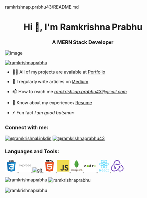 ramkrishnap.prabhu43/README.md
<h1 align="center">Hi 👋, I'm Ramkrishna Prabhu</h1>
<h3 align="center">A MERN Stack Developer</h3>


  <img src="https://camo.githubusercontent.com/c1dcb74cc1c1835b1d716f5051499a2814c683c806b15f04b0eba492863703e9/68747470733a2f2f63646e2e6472696262626c652e636f6d2f75736572732f3733303730332f73637265656e73686f74732f363538313234332f6176656e746f2e676966" alt='image' margin="200px" height='400px' width='660px' />
  
 <p align="left"> <a href="https://github.com/ryo-ma/github-profile-trophy"><img src="https://github-profile-trophy.vercel.app/?username=ramkrishnap43" alt="ramkrishnaprabhu" /></a> </p>

- 👨‍💻 All of my projects are available at <a href='https://portfolio-ten-pearl-31.vercel.app/'>Portfolio</a>

- 📝 I regularly write articles on <a href='https://medium.com/@ramkrishnap.prabhu43'>Medium</a>

- 📫 How to reach me *ramkrishnap.prabhu43@gmail.com*

- 📄 Know about my experiences <a href='https://drive.google.com/file/d/1Ad1W3MO-qqyzlcYCunp4AaBviJv6Udhx/view?usp=sharing'>Resume</a>

- ⚡ Fun fact *I am good batsman*

<h3 align="left">Connect with me:</h3>
<p align="left">
<a href="https://www.linkedin.com/in/ramkrishna-prabhu-2720aa166/" target="blank"><img align="center" src="https://raw.githubusercontent.com/rahuldkjain/github-profile-readme-generator/master/src/images/icons/Social/linked-in-alt.svg" alt="@ramkrishnaLinkdin" height="30" width="40" /></a>
<a href="https://medium.com/@ramkrishnap.prabhu43" target="blank"><img align="center" src="https://raw.githubusercontent.com/rahuldkjain/github-profile-readme-generator/master/src/images/icons/Social/medium.svg" alt="@ramkrishnaprabhu43" height="30" width="40" /></a>
</p>

<h3 align="left">Languages and Tools:</h3>
<p align="left"> <a href="https://www.w3schools.com/css/" target="_blank" rel="noreferrer"> <img src="https://raw.githubusercontent.com/devicons/devicon/master/icons/css3/css3-original-wordmark.svg" alt="css3" width="40" height="40"/> </a> <a href="https://expressjs.com" target="_blank" rel="noreferrer"> <img src="https://raw.githubusercontent.com/devicons/devicon/master/icons/express/express-original-wordmark.svg" alt="express" width="40" height="40"/> </a> <a href="https://git-scm.com/" target="_blank" rel="noreferrer"> <img src="https://www.vectorlogo.zone/logos/git-scm/git-scm-icon.svg" alt="git" width="40" height="40"/> </a> <a href="https://www.w3.org/html/" target="_blank" rel="noreferrer"> <img src="https://raw.githubusercontent.com/devicons/devicon/master/icons/html5/html5-original-wordmark.svg" alt="html5" width="40" height="40"/> </a> <a href="https://developer.mozilla.org/en-US/docs/Web/JavaScript" target="_blank" rel="noreferrer"> <img src="https://raw.githubusercontent.com/devicons/devicon/master/icons/javascript/javascript-original.svg" alt="javascript" width="40" height="40"/> </a> <a href="https://www.mongodb.com/" target="_blank" rel="noreferrer"> <img src="https://raw.githubusercontent.com/devicons/devicon/master/icons/mongodb/mongodb-original-wordmark.svg" alt="mongodb" width="40" height="40"/> </a> <a href="https://nodejs.org" target="_blank" rel="noreferrer"> <img src="https://raw.githubusercontent.com/devicons/devicon/master/icons/nodejs/nodejs-original-wordmark.svg" alt="nodejs" width="40" height="40"/> </a> <a href="https://reactjs.org/" target="_blank" rel="noreferrer"> <img src="https://raw.githubusercontent.com/devicons/devicon/master/icons/react/react-original-wordmark.svg" alt="react" width="40" height="40"/> </a> <a href="https://redux.js.org" target="_blank" rel="noreferrer"> <img src="https://raw.githubusercontent.com/devicons/devicon/master/icons/redux/redux-original.svg" alt="redux" width="40" height="40"/> </a> </p>

<p><img align="left" src="https://github-readme-stats.vercel.app/api/top-langs?username=ramkrishnap43&show_icons=true&locale=en&layout=compact" alt="ramkrishnaprabhu" /></p>

<p>&nbsp;<img align="center" src="https://github-readme-stats.vercel.app/api?username=ramkrishnap43&show_icons=true&locale=en" alt="ramkrishnaprabhu" /></p>

<p><img align="center" src="https://github-readme-streak-stats.herokuapp.com/?user=ramkrishnap43&" alt="ramkrishnaprabhu" /></p>
